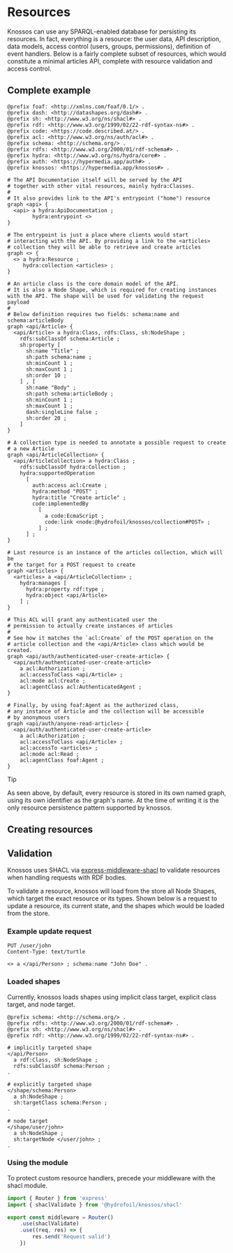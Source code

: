 # Resources

Knossos can use any SPARQL-enabled database for persisting its resources. In fact, everything is a resource: the user data, API description, data models, access control (users, groups, permissions), definition of event handlers. Below is a fairly complete subset of resources, which would constitute a minimal articles API, complete with resource validation and access control.

## Complete example

```trig
@prefix foaf: <http://xmlns.com/foaf/0.1/> .
@prefix dash: <http://datashapes.org/dash#> .
@prefix sh: <http://www.w3.org/ns/shacl#> .
@prefix rdf: <http://www.w3.org/1999/02/22-rdf-syntax-ns#> .
@prefix code: <https://code.described.at/> .
@prefix acl: <http://www.w3.org/ns/auth/acl#> .
@prefix schema: <http://schema.org/> .
@prefix rdfs: <http://www.w3.org/2000/01/rdf-schema#> .
@prefix hydra: <http://www.w3.org/ns/hydra/core#> .
@prefix auth: <https://hypermedia.app/auth#> .
@prefix knossos: <https://hypermedia.app/knossos#> .

# The API Documentation itself will be served by the API
# together with other vital resources, mainly hydra:Classes.
#
# It also provides link to the API's entrypoint ("home") resource
graph <api> {
  <api> a hydra:ApiDocumentation ;
        hydra:entrypoint <>
}

# The entrypoint is just a place where clients would start
# interacting with the API. By providing a link to the <articles>
# collection they will be able to retrieve and create articles 
graph <> {
  <> a hydra:Resource ;
     hydra:collection <articles> ;
}

# An article class is the core domain model of the API.
# It is also a Node Shape, which is required for creating instances with the API. The shape will be used for validating the request payload
#
# Below definition requires two fields: schema:name and schema:articleBody
graph <api/Article> {
  <api/Article> a hydra:Class, rdfs:Class, sh:NodeShape ;
    rdfs:subClassOf schema:Article ;
    sh:property [
      sh:name "Title" ;
      sh:path schema:name ;
      sh:minCount 1 ;
      sh:maxCount 1 ;
      sh:order 10 ;
    ] , [
      sh:name "Body" ;
      sh:path schema:articleBody ;
      sh:minCount 1 ;
      sh:maxCount 1 ; 
      dash:singleLine false ;
      sh:order 20 ;
    ]
}

# A collection type is needed to annotate a possible request to create
# a new Article
graph <api/ArticleCollection> {
  <api/ArticleCollection> a hydra:Class ; 
    rdfs:subClassOf hydra:Collection ;
    hydra:supportedOperation
      [
        auth:access acl:Create ;
        hydra:method "POST" ;
        hydra:title "Create article" ;
        code:implementedBy
          [
            a code:EcmaScript ;
            code:link <node:@hydrofoil/knossos/collection#POST> ;
          ] ;
      ] ;
}

# Last resource is an instance of the articles collection, which will be
# the target for a POST request to create
graph <articles> {
  <articles> a <api/ArticleCollection> ;
    hydra:manages [
      hydra:property rdf:type ;
      hydra:object <api/Article>
    ] ;
}

# This ACL will grant any authenticated user the
# permission to actually create instances of articles
#
# See how it matches the `acl:Create` of the POST operation on the 
# article collection and the <api/Article> class which would be created. 
graph <api/auth/authenticated-user-create-article> {
  <api/auth/authenticated-user-create-article>
    a acl:Authorization ;
    acl:accessToClass <api/Article> ;
    acl:mode acl:Create ;
    acl:agentClass acl:AuthenticatedAgent ;
}

# Finally, by using foaf:Agent as the authorized class,
# any instance of Article and the collection will be accessible
# by anonymous users
graph <api/auth/anyone-read-articles> {
  <api/auth/authenticated-user-create-article>
    a acl:Authorization ;
    acl:accessToClass <api/Article> ;
    acl:accessTo <articles> ;
    acl:mode acl:Read ;
    acl:agentClass foaf:Agent ;
}
```

> [!TIP]
> As seen above, by default, every resource is stored in its own named graph, using its own identifier as the graph's name. At the time of writing it is the only resource persistence pattern supported by knossos.

## Creating resources

## Validation

Knossos uses SHACL via [express-middleware-shacl](https://npm.im/express-middleware-shacl) to validate resources when handling requests with RDF bodies.

To validate a resource, knossos will load from the store all Node Shapes, which target the exact resource or its types. Shown below is a request to update a resource, its current state, and the shapes which would be loaded from the store.

### Example update request

```http request
PUT /user/john
Content-Type: text/turtle

<> a </api/Person> ; schema:name "John Doe" .
```

### Loaded shapes

Currently, knossos loads shapes using implicit class target, explicit class target, and node target.

```turtle
@prefix schema: <http://schema.org/> .
@prefix rdfs: <http://www.w3.org/2000/01/rdf-schema#> .
@prefix sh: <http://www.w3.org/ns/shacl#> .
@prefix rdf: <http://www.w3.org/1999/02/22-rdf-syntax-ns#> .

# implicitly targeted shape
</api/Person>
  a rdf:Class, sh:NodeShape ;
  rdfs:subClassOf schema:Person ;
.

# explicitly targeted shape
</shape/schema:Person>
  a sh:NodeShape ;
  sh:targetClass schema:Person ;
.

# node target
</shape/user/john>
  a sh:NodeShape ;
  sh:targetNode </user/john> ;
.
```

### Using the module

To protect custom resource handlers, precede your middleware with the shacl module.

```typescript
import { Router } from 'express'
import { shaclValidate } from '@hydrofoil/knossos/shacl'

export const middleware = Router()
    .use(shaclValidate)
    .use((req, res) => {
        res.send('Request valid')
    })
```
